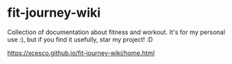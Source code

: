 # fit-journey-wiki

Collection of documentation about fitness and workout. It's for my personal use :), but if you find it usefully, star my project! :D

https://xcesco.github.io/fit-journey-wiki/home.html
